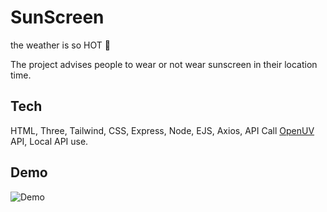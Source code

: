 # SunScreen

the weather is so HOT  🥵

The project advises people to wear or not wear sunscreen in their location time.


## Tech

HTML, Three, Tailwind, CSS, Express, Node, EJS, Axios, API Call [OpenUV](https://www.openuv.io/) API, Local API use.

## Demo
![Demo](https://github.com/user-attachments/assets/7b9a6f41-f2c4-408a-897c-ac4cdacee48f)


